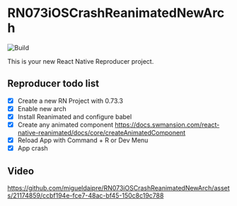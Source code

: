# RN073iOSCrashReanimatedNewArch

![Build](https://github.com/migueldaipre/RN073iOSCrashReanimatedNewArch/workflows/Pre%20Merge%20Checks/badge.svg)

This is your new React Native Reproducer project.

## Reproducer todo list

- [X] Create a new RN Project with 0.73.3
- [X] Enable new arch
- [X] Install Reanimated and configure babel
- [X] Create any animated component https://docs.swmansion.com/react-native-reanimated/docs/core/createAnimatedComponent
- [X] Reload App with Command + R or Dev Menu
- [X] App crash

## Video


https://github.com/migueldaipre/RN073iOSCrashReanimatedNewArch/assets/21174859/ccbf194e-fce7-48ac-bf45-150c8c19c788

